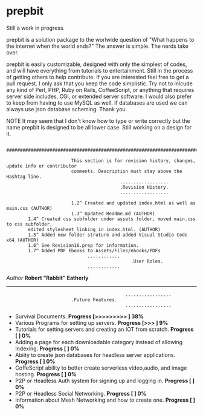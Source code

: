 # prepbit


Still a work in progress.

prepbit is a solution package to the worlwide question of "What happens to the internet when the world ends?" The answer is simple. The nerds take over.

prepbit is easily customizable, designed with only the simplest of codes, and will have everything from tutorials to entertainment. Still in the process of getting others to help contribute. If you are interested feel free to get a pull request. I only ask that you keep the code simplistic. Try not to inlcude any kind of Perl, PHP, Ruby on Rails, CoffeeScript, or anything that requires server side includes, CGI, or extended server software. I would also prefer to keep from having to use MySQL as well. If databases are used we can always use json database scheming. Thank you.

NOTE It may seem that I don't know how to type or write correctly but the name prepbit is designed to be all lower case. Still working on a design for it.

              ##########################################################################################

                            This section is for revision history, changes, update info or contributor
                            comments. Description must stay above the Hashtag line. 
                                              ..................
                                              .Revision History.
                                              ..................
                                              
                            1.2^ Created and updated index.html as well as main.css (AUTHOR)
                            1.3^ Updated Readme.md (AUTHOR)
			1.4^ Created css subfolder under assets folder, moved main.css to css subfolder, 
			edited stylesheet linking in index.html. (AUTHOR)
			1.5^ Added new folder struture and added Visual Studio Code x64 (AUTHOR)
			1.6^ See Revision16.prep for information. 
			1.7^ Added PDF Ebooks to Assets/Files/ebooks/PDFs
					              ............
	                                              .User Roles.
					              ............
_Author_ **Robert "Rabbit" Eatherly**

___________________________________________________________________________________________________________________________
                                                .................
					        .Future Features.
                                                .................

* Survival Documents. **Progress [>>>>>>>>>               ] 38%**
* Various Programs for setting up servers. **Progress [>>>                     ] 9%**
* Tutorials for setting servers and creating an IOT from scratch. **Progress [                           ] 0%**
* Adding a page for each downloadable category instead of allowing Indexing. **Progress [                           ] 0%**
* Abiity to create json databases for headless server applications. **Progress [                           ] 0%**
* CoffeScript ability to better create serverless video,audio, and image hosting. **Progress [                        ] 0%**
* P2P or Headless Auth system for signing up and logging in. **Progress [                           ] 0%**
* P2P or Headless Social Networking. **Progress [                           ] 0%**
* Information about Mesh Networking and how to create one. **Progress [                           ] 0%**
